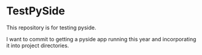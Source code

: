 # TestPySide

This repository is for testing pyside.

I want to commit to getting a pyside app running this year and incorporating it into project directories.

